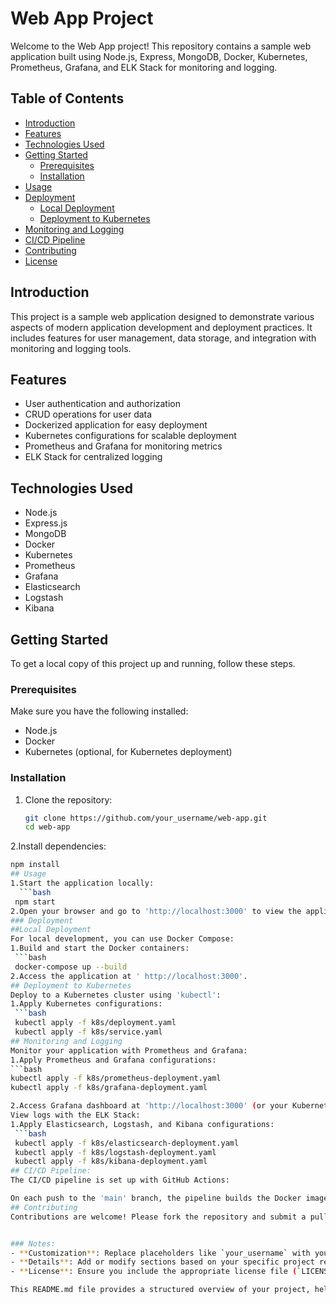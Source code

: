 # Web App Project

Welcome to the Web App project! This repository contains a sample web application built using Node.js, Express, MongoDB, Docker, Kubernetes, Prometheus, Grafana, and ELK Stack for monitoring and logging.

## Table of Contents

- [Introduction](#introduction)
- [Features](#features)
- [Technologies Used](#technologies-used)
- [Getting Started](#getting-started)
  - [Prerequisites](#prerequisites)
  - [Installation](#installation)
- [Usage](#usage)
- [Deployment](#deployment)
  - [Local Deployment](#local-deployment)
  - [Deployment to Kubernetes](#deployment-to-kubernetes)
- [Monitoring and Logging](#monitoring-and-logging)
- [CI/CD Pipeline](#cicd-pipeline)
- [Contributing](#contributing)
- [License](#license)

## Introduction

This project is a sample web application designed to demonstrate various aspects of modern application development and deployment practices. It includes features for user management, data storage, and integration with monitoring and logging tools.

## Features

- User authentication and authorization
- CRUD operations for user data
- Dockerized application for easy deployment
- Kubernetes configurations for scalable deployment
- Prometheus and Grafana for monitoring metrics
- ELK Stack for centralized logging

## Technologies Used

- Node.js
- Express.js
- MongoDB
- Docker
- Kubernetes
- Prometheus
- Grafana
- Elasticsearch
- Logstash
- Kibana

## Getting Started

To get a local copy of this project up and running, follow these steps.

### Prerequisites

Make sure you have the following installed:

- Node.js
- Docker
- Kubernetes (optional, for Kubernetes deployment)

### Installation

1. Clone the repository:
   ```bash
   git clone https://github.com/your_username/web-app.git
   cd web-app
2.Install dependencies:
   ```bash
   npm install
## Usage
  1.Start the application locally:
     ```bash
    npm start
  2.Open your browser and go to 'http://localhost:3000' to view the application.
### Deployment
##Local Deployment
For local development, you can use Docker Compose:
1.Build and start the Docker containers:
    ```bash
    docker-compose up --build
2.Access the application at ' http://localhost:3000'.
## Deployment to Kubernetes
Deploy to a Kubernetes cluster using 'kubectl':
1.Apply Kubernetes configurations:
    ```bash
    kubectl apply -f k8s/deployment.yaml
    kubectl apply -f k8s/service.yaml
## Monitoring and Logging
Monitor your application with Prometheus and Grafana:
1.Apply Prometheus and Grafana configurations:
  ```bash
  kubectl apply -f k8s/prometheus-deployment.yaml
  kubectl apply -f k8s/grafana-deployment.yaml

2.Access Grafana dashboard at 'http://localhost:3000' (or your Kubernetes cluster IP).
View logs with the ELK Stack:
1.Apply Elasticsearch, Logstash, and Kibana configurations:
    ```bash
    kubectl apply -f k8s/elasticsearch-deployment.yaml
    kubectl apply -f k8s/logstash-deployment.yaml
    kubectl apply -f k8s/kibana-deployment.yaml
## CI/CD Pipeline:
The CI/CD pipeline is set up with GitHub Actions:

On each push to the 'main' branch, the pipeline builds the Docker image, pushes it to Docker Hub, and deploys it to Kubernetes.   
## Contributing
Contributions are welcome! Please fork the repository and submit a pull request with your changes. For major changes, please open an issue first to discuss what you would like to change.


### Notes:
- **Customization**: Replace placeholders like `your_username` with your actual GitHub username or organization name.
- **Details**: Add or modify sections based on your specific project requirements, such as architecture diagrams, API documentation, or additional setup instructions.
- **License**: Ensure you include the appropriate license file (`LICENSE` in this case) in your project repository.

This README.md file provides a structured overview of your project, helping users and developers understand the purpose, features, technologies used, setup instructions, deployment options, monitoring/logging integration, CI/CD setup, contribution guidelines, and licensing information. Adjust it according to your project's unique characteristics and requirements.

    
    


